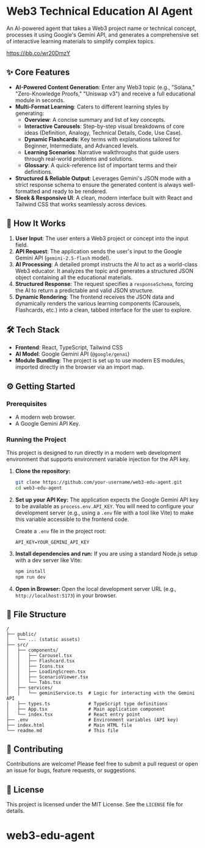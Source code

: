 # Web3 Technical Education AI Agent

An AI-powered agent that takes a Web3 project name or technical concept, processes it using Google's Gemini API, and generates a comprehensive set of interactive learning materials to simplify complex topics.

https://ibb.co/wr20DmzY


## ✨ Core Features

-   **AI-Powered Content Generation**: Enter any Web3 topic (e.g., "Solana," "Zero-Knowledge Proofs," "Uniswap v3") and receive a full educational module in seconds.
-   **Multi-Format Learning**: Caters to different learning styles by generating:
    -   **Overview**: A concise summary and list of key concepts.
    -   **Interactive Carousels**: Step-by-step visual breakdowns of core ideas (Definition, Analogy, Technical Details, Code, Use Case).
    -   **Dynamic Flashcards**: Key terms with explanations tailored for Beginner, Intermediate, and Advanced levels.
    -   **Learning Scenarios**: Narrative walkthroughs that guide users through real-world problems and solutions.
    -   **Glossary**: A quick-reference list of important terms and their definitions.
-   **Structured & Reliable Output**: Leverages Gemini's JSON mode with a strict response schema to ensure the generated content is always well-formatted and ready to be rendered.
-   **Sleek & Responsive UI**: A clean, modern interface built with React and Tailwind CSS that works seamlessly across devices.

## 🚀 How It Works

1.  **User Input**: The user enters a Web3 project or concept into the input field.
2.  **API Request**: The application sends the user's input to the Google Gemini API (`gemini-2.5-flash` model).
3.  **AI Processing**: A detailed prompt instructs the AI to act as a world-class Web3 educator. It analyzes the topic and generates a structured JSON object containing all the educational materials.
4.  **Structured Response**: The request specifies a `responseSchema`, forcing the AI to return a predictable and valid JSON structure.
5.  **Dynamic Rendering**: The frontend receives the JSON data and dynamically renders the various learning components (Carousels, Flashcards, etc.) into a clean, tabbed interface for the user to explore.

## 🛠️ Tech Stack

-   **Frontend**: React, TypeScript, Tailwind CSS
-   **AI Model**: Google Gemini API (`@google/genai`)
-   **Module Bundling**: The project is set up to use modern ES modules, imported directly in the browser via an import map.

## ⚙️ Getting Started

### Prerequisites

-   A modern web browser.
-   A Google Gemini API Key.

### Running the Project

This project is designed to run directly in a modern web development environment that supports environment variable injection for the API key.

1.  **Clone the repository:**
    ```bash
    git clone https://github.com/your-username/web3-edu-agent.git
    cd web3-edu-agent
    ```

2.  **Set up your API Key:**
    The application expects the Google Gemini API key to be available as `process.env.API_KEY`. You will need to configure your development server (e.g., using a `.env` file with a tool like Vite) to make this variable accessible to the frontend code.

    Create a `.env` file in the project root:
    ```
    API_KEY=YOUR_GEMINI_API_KEY
    ```

3.  **Install dependencies and run:**
    If you are using a standard Node.js setup with a dev server like Vite:
    ```bash
    npm install
    npm run dev
    ```

4.  **Open in Browser:**
    Open the local development server URL (e.g., `http://localhost:5173`) in your browser.

## 📂 File Structure

```
/
├── public/
│   └── ... (static assets)
├── src/
│   ├── components/
│   │   ├── Carousel.tsx
│   │   ├── Flashcard.tsx
│   │   ├── Icons.tsx
│   │   ├── LoadingScreen.tsx
│   │   ├── ScenarioViewer.tsx
│   │   └── Tabs.tsx
│   ├── services/
│   │   └── geminiService.ts  # Logic for interacting with the Gemini API
│   ├── types.ts              # TypeScript type definitions
│   ├── App.tsx               # Main application component
│   └── index.tsx             # React entry point
├── .env                      # Environment variables (API key)
├── index.html                # Main HTML file
└── readme.md                 # This file
```

## 🤝 Contributing

Contributions are welcome! Please feel free to submit a pull request or open an issue for bugs, feature requests, or suggestions.

## 📄 License

This project is licensed under the MIT License. See the `LICENSE` file for details.
# web3-edu-agent

